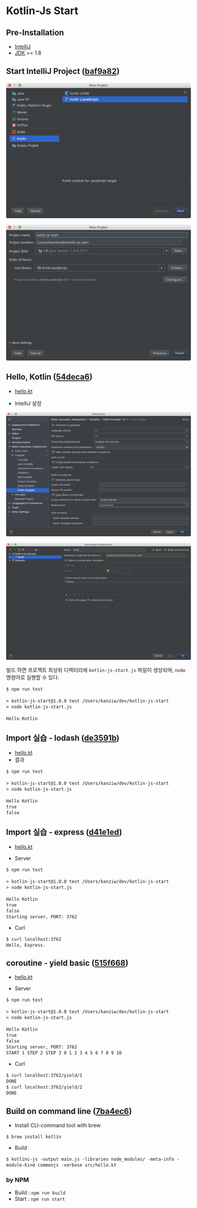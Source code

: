 # Kotlin-Js Start

## Pre-Installation

* [IntelliJ](https://www.jetbrains.com/idea/download/)
* [JDK](http://www.oracle.com/technetwork/java/javase/downloads/index-jsp-138363.html) >= 1.8



## Start IntelliJ Project ([baf9a82](https://github.com/kanziw/kotlin-js-start/commit/baf9a829778940e044911f6b8ce92739d0086f1b))

![New Project](./images/PROJECT_00.png)

![New Project](./images/PROJECT_01.png)



## Hello, Kotlin ([54deca6](https://github.com/kanziw/kotlin-js-start/commit/54deca6d38ae5da4b316eb51965c8faf3599ec5a))

* [hello.kt](https://github.com/kanziw/kotlin-js-start/blob/54deca6d38ae5da4b316eb51965c8faf3599ec5a/src/hello.kt)


* IntelliJ 설정

![CommonJS Setting](./images/BUILD_00.png)

![Build Setting](./images/BUILD_01.png)



빌드 하면 프로젝트 최상위 디렉터리에 `kotlin-js-start.js` 파일이 생성되며, `node` 명령어로 실행할 수 있다.

```shell
$ npm run test

> kotlin-js-start@1.0.0 test /Users/kanziw/dev/kotlin-js-start
> node kotlin-js-start.js

Hello Kotlin
```



## Import 실습 - lodash ([de3591b](https://github.com/kanziw/kotlin-js-start/commit/de3591b46dfb1ab95c1119be05821f68ce0e15b7))

* [hello.kt](https://github.com/kanziw/kotlin-js-start/blob/de3591b46dfb1ab95c1119be05821f68ce0e15b7/src/hello.kt)
* 결과

```shell
$ npm run test

> kotlin-js-start@1.0.0 test /Users/kanziw/dev/kotlin-js-start
> node kotlin-js-start.js

Hello Kotlin
true
false
```



## Import 실습 - express ([d41e1ed](https://github.com/kanziw/kotlin-js-start/commit/d41e1ed3e3d0c17c0d85026168209dcf1381bd5e))

* [hello.kt](https://github.com/kanziw/kotlin-js-start/blob/d41e1ed3e3d0c17c0d85026168209dcf1381bd5e/src/hello.kt)


* Server

```shell
$ npm run test

> kotlin-js-start@1.0.0 test /Users/kanziw/dev/kotlin-js-start
> node kotlin-js-start.js

Hello Kotlin
true
false
Starting server, PORT: 3762
```

* Curl

```shell
$ curl localhost:3762
Hello, Express.
```



## coroutine - yield basic ([515f668](https://github.com/kanziw/kotlin-js-start/commit/515f668f823cca77d5745a39f7ab2ebd3f9bb3d7))

* [hello.kt](https://github.com/kanziw/kotlin-js-start/blob/515f668f823cca77d5745a39f7ab2ebd3f9bb3d7/src/hello.kt)


* Server

```shell
$ npm run test

> kotlin-js-start@1.0.0 test /Users/kanziw/dev/kotlin-js-start
> node kotlin-js-start.js

Hello Kotlin
true
false
Starting server, PORT: 3762
START 1 STEP 2 STEP 3 0 1 2 3 4 5 6 7 8 9 10
```

* Curl

```shell
$ curl localhost:3762/yield/1
DONE
$ curl localhost:3762/yield/2
DONE
```



## Build on command line ([7ba4ec6](https://github.com/kanziw/kotlin-js-start/commit/7ba4ec6bebd75b2af080d1d0ed3cfb4895720c16))

* Install CLI-command tool with brew

```shell
$ brew install kotlin
```

* Build

```shell
$ kotlinc-js -output main.js -libraries node_modules/ -meta-info -module-kind commonjs -verbose src/hello.kt
```

### by NPM

* Build : `npm run build`
* Start : `npm run start`

